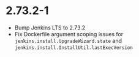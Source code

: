 # 2.73.2-1

* Bump Jenkins LTS to 2.73.2
* Fix Dockerfile argument scoping issues for `jenkins.install.UpgradeWizard.state` and `jenkins.install.InstallUtil.lastExecVersion`